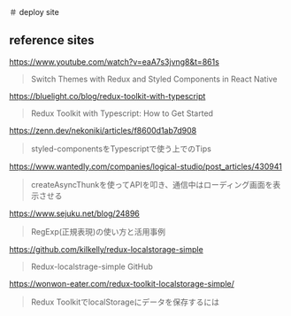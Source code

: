 ＃ deploy site

## reference sites
https://www.youtube.com/watch?v=eaA7s3jvng8&t=861s
>Switch Themes with Redux and Styled Components in React Native

https://bluelight.co/blog/redux-toolkit-with-typescript
>Redux Toolkit with Typescript: How to Get Started

https://zenn.dev/nekoniki/articles/f8600d1ab7d908
>styled-componentsをTypescriptで使う上でのTips

https://www.wantedly.com/companies/logical-studio/post_articles/430941
>createAsyncThunkを使ってAPIを叩き、通信中はローディング画面を表示させる

https://www.sejuku.net/blog/24896
>RegExp(正規表現)の使い方と活用事例

https://github.com/kilkelly/redux-localstorage-simple
>Redux-localstrage-simple GitHub

https://wonwon-eater.com/redux-toolkit-localstorage-simple/
>Redux ToolkitでlocalStorageにデータを保存するには